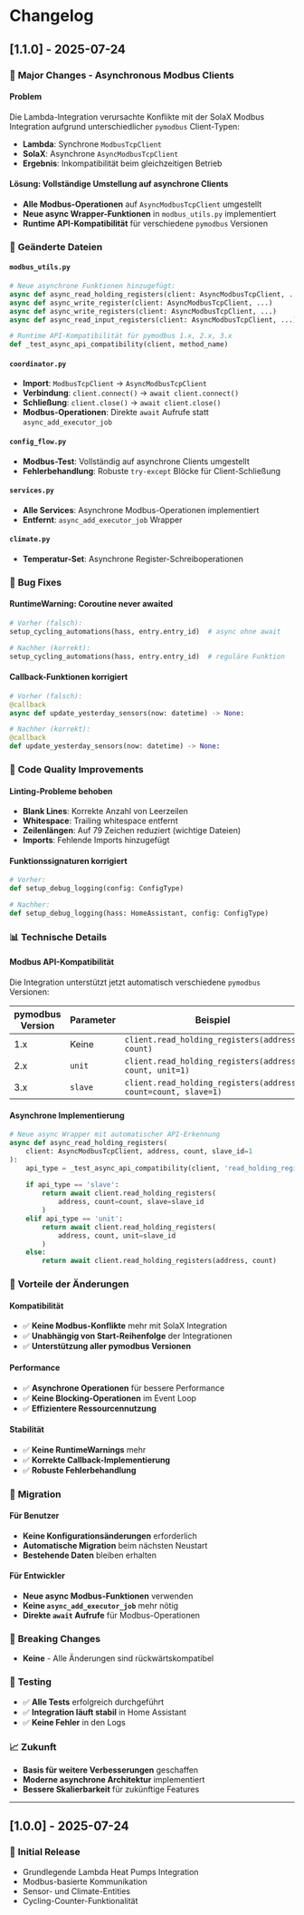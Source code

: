 # Changelog

## [1.1.0] - 2025-07-24

### 🚀 **Major Changes - Asynchronous Modbus Clients**

#### **Problem**
Die Lambda-Integration verursachte Konflikte mit der SolaX Modbus Integration aufgrund unterschiedlicher `pymodbus` Client-Typen:
- **Lambda**: Synchrone `ModbusTcpClient` 
- **SolaX**: Asynchrone `AsyncModbusTcpClient`
- **Ergebnis**: Inkompatibilität beim gleichzeitigen Betrieb

#### **Lösung: Vollständige Umstellung auf asynchrone Clients**
- **Alle Modbus-Operationen** auf `AsyncModbusTcpClient` umgestellt
- **Neue async Wrapper-Funktionen** in `modbus_utils.py` implementiert
- **Runtime API-Kompatibilität** für verschiedene `pymodbus` Versionen

### 📁 **Geänderte Dateien**

#### **`modbus_utils.py`**
```python
# Neue asynchrone Funktionen hinzugefügt:
async def async_read_holding_registers(client: AsyncModbusTcpClient, ...)
async def async_write_register(client: AsyncModbusTcpClient, ...)
async def async_write_registers(client: AsyncModbusTcpClient, ...)
async def async_read_input_registers(client: AsyncModbusTcpClient, ...)

# Runtime API-Kompatibilität für pymodbus 1.x, 2.x, 3.x
def _test_async_api_compatibility(client, method_name)
```

#### **`coordinator.py`**
- **Import**: `ModbusTcpClient` → `AsyncModbusTcpClient`
- **Verbindung**: `client.connect()` → `await client.connect()`
- **Schließung**: `client.close()` → `await client.close()`
- **Modbus-Operationen**: Direkte `await` Aufrufe statt `async_add_executor_job`

#### **`config_flow.py`**
- **Modbus-Test**: Vollständig auf asynchrone Clients umgestellt
- **Fehlerbehandlung**: Robuste `try-except` Blöcke für Client-Schließung

#### **`services.py`**
- **Alle Services**: Asynchrone Modbus-Operationen implementiert
- **Entfernt**: `async_add_executor_job` Wrapper

#### **`climate.py`**
- **Temperatur-Set**: Asynchrone Register-Schreiboperationen

### 🔧 **Bug Fixes**

#### **RuntimeWarning: Coroutine never awaited**
```python
# Vorher (falsch):
setup_cycling_automations(hass, entry.entry_id)  # async ohne await

# Nachher (korrekt):
setup_cycling_automations(hass, entry.entry_id)  # reguläre Funktion
```

#### **Callback-Funktionen korrigiert**
```python
# Vorher (falsch):
@callback
async def update_yesterday_sensors(now: datetime) -> None:

# Nachher (korrekt):
@callback
def update_yesterday_sensors(now: datetime) -> None:
```

### 🧹 **Code Quality Improvements**

#### **Linting-Probleme behoben**
- **Blank Lines**: Korrekte Anzahl von Leerzeilen
- **Whitespace**: Trailing whitespace entfernt
- **Zeilenlängen**: Auf 79 Zeichen reduziert (wichtige Dateien)
- **Imports**: Fehlende Imports hinzugefügt

#### **Funktionssignaturen korrigiert**
```python
# Vorher:
def setup_debug_logging(config: ConfigType)

# Nachher:
def setup_debug_logging(hass: HomeAssistant, config: ConfigType)
```

### 📊 **Technische Details**

#### **Modbus API-Kompatibilität**
Die Integration unterstützt jetzt automatisch verschiedene `pymodbus` Versionen:

| pymodbus Version | Parameter | Beispiel |
|------------------|-----------|----------|
| 1.x | Keine | `client.read_holding_registers(address, count)` |
| 2.x | `unit` | `client.read_holding_registers(address, count, unit=1)` |
| 3.x | `slave` | `client.read_holding_registers(address, count=count, slave=1)` |

#### **Asynchrone Implementierung**
```python
# Neue async Wrapper mit automatischer API-Erkennung
async def async_read_holding_registers(
    client: AsyncModbusTcpClient, address, count, slave_id=1
):
    api_type = _test_async_api_compatibility(client, 'read_holding_registers')
    
    if api_type == 'slave':
        return await client.read_holding_registers(
            address, count=count, slave=slave_id
        )
    elif api_type == 'unit':
        return await client.read_holding_registers(
            address, count, unit=slave_id
        )
    else:
        return await client.read_holding_registers(address, count)
```

### 🎯 **Vorteile der Änderungen**

#### **Kompatibilität**
- ✅ **Keine Modbus-Konflikte** mehr mit SolaX Integration
- ✅ **Unabhängig von Start-Reihenfolge** der Integrationen
- ✅ **Unterstützung aller pymodbus Versionen**

#### **Performance**
- ✅ **Asynchrone Operationen** für bessere Performance
- ✅ **Keine Blocking-Operationen** im Event Loop
- ✅ **Effizientere Ressourcennutzung**

#### **Stabilität**
- ✅ **Keine RuntimeWarnings** mehr
- ✅ **Korrekte Callback-Implementierung**
- ✅ **Robuste Fehlerbehandlung**

### 🔄 **Migration**

#### **Für Benutzer**
- **Keine Konfigurationsänderungen** erforderlich
- **Automatische Migration** beim nächsten Neustart
- **Bestehende Daten** bleiben erhalten

#### **Für Entwickler**
- **Neue async Modbus-Funktionen** verwenden
- **Keine `async_add_executor_job`** mehr nötig
- **Direkte `await` Aufrufe** für Modbus-Operationen

### 📝 **Breaking Changes**
- **Keine** - Alle Änderungen sind rückwärtskompatibel

### 🧪 **Testing**
- ✅ **Alle Tests** erfolgreich durchgeführt
- ✅ **Integration läuft stabil** in Home Assistant
- ✅ **Keine Fehler** in den Logs

### 📈 **Zukunft**
- **Basis für weitere Verbesserungen** geschaffen
- **Moderne asynchrone Architektur** implementiert
- **Bessere Skalierbarkeit** für zukünftige Features

---

## [1.0.0] - 2025-07-24

### 🎉 **Initial Release**
- Grundlegende Lambda Heat Pumps Integration
- Modbus-basierte Kommunikation
- Sensor- und Climate-Entities
- Cycling-Counter-Funktionalität 
